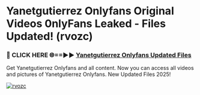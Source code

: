 # Yanetgutierrez Onlyfans Original Videos 0nlyFans Leaked - Files Updated! (rvozc)

<h3>🔴 CLICK HERE 🌐==►► <a href="https://tinyurl.com/ehrbuxhb" rel="nofollow">Yanetgutierrez Onlyfans Updated Files</a></h3>

Get Yanetgutierrez Onlyfans and all content. Now you can access all videos and pictures of Yanetgutierrez Onlyfans. New Updated Files 2025!

[![rvozc](https://i.imgur.com/lVYEuWS.gif)](https://tinyurl.com/ehrbuxhb)

